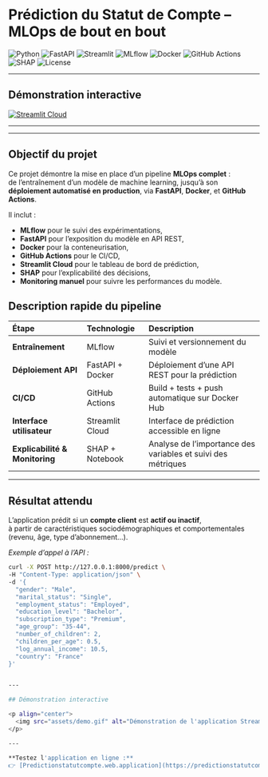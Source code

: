 # Prédiction du Statut de Compte – MLOps de bout en bout
![Python](https://img.shields.io/badge/Python-3.11+-3776AB?logo=python&logoColor=white)
![FastAPI](https://img.shields.io/badge/API-FastAPI-009688?logo=fastapi&logoColor=white)
![Streamlit](https://img.shields.io/badge/Dashboard-Streamlit-FF4B4B?logo=streamlit&logoColor=white)
![MLflow](https://img.shields.io/badge/Tracking-MLflow-0194E2?logo=mlflow&logoColor=white)
![Docker](https://img.shields.io/badge/Container-Docker-2496ED?logo=docker&logoColor=white)
![GitHub Actions](https://img.shields.io/badge/CI/CD-GitHub_Actions-2088FF?logo=githubactions&logoColor=white)
![SHAP](https://img.shields.io/badge/Explainability-SHAP-FE7A16?logo=plotly&logoColor=white)
![License](https://img.shields.io/badge/License-MIT-green)

---

## Démonstration interactive
[![Streamlit Cloud](https://img.shields.io/badge/🚀_App_Streamlit-Testez%20l'application%20en%20ligne-FF4B4B?logo=streamlit&logoColor=white)](https://predictionstatutcompte-kfxgmqeampjqfsoe6nbpjq.streamlit.app/)

---

---

## Objectif du projet

Ce projet démontre la mise en place d’un pipeline **MLOps complet** :  
de l’entraînement d’un modèle de machine learning, jusqu’à son **déploiement automatisé en production**, via **FastAPI**, **Docker**, et **GitHub Actions**.

Il inclut :
- **MLflow** pour le suivi des expérimentations,  
- **FastAPI** pour l’exposition du modèle en API REST,  
- **Docker** pour la conteneurisation,  
- **GitHub Actions** pour le CI/CD,  
- **Streamlit Cloud** pour le tableau de bord de prédiction,  
- **SHAP** pour l’explicabilité des décisions,  
- **Monitoring manuel** pour suivre les performances du modèle.

## Description rapide du pipeline

| Étape | Technologie | Description |
|:------|:-------------|:------------|
| **Entraînement** | MLflow | Suivi et versionnement du modèle |
| **Déploiement API** | FastAPI + Docker | Déploiement d’une API REST pour la prédiction |
| **CI/CD** | GitHub Actions | Build + tests + push automatique sur Docker Hub |
| **Interface utilisateur** | Streamlit Cloud | Interface de prédiction accessible en ligne |
| **Explicabilité & Monitoring** | SHAP + Notebook | Analyse de l’importance des variables et suivi des métriques |

---

## Résultat attendu

L’application prédit si un **compte client** est **actif ou inactif**,  
à partir de caractéristiques sociodémographiques et comportementales (revenu, âge, type d’abonnement...).

*Exemple d’appel à l’API :*
```bash
curl -X POST http://127.0.0.1:8000/predict \
-H "Content-Type: application/json" \
-d '{
  "gender": "Male",
  "marital_status": "Single",
  "employment_status": "Employed",
  "education_level": "Bachelor",
  "subscription_type": "Premium",
  "age_group": "35-44",
  "number_of_children": 2,
  "children_per_age": 0.5,
  "log_annual_income": 10.5,
  "country": "France"
}'


---

## Démonstration interactive

<p align="center">
  <img src="assets/demo.gif" alt="Démonstration de l'application Streamlit" width="700"/>
</p>   

---

**Testez l'application en ligne :**
👉 [Predictionstatutcompte.web.application](https://predictionstatutcompte-kfxgmqeampjqfsoe6nbpjq.streamlit.app/)
